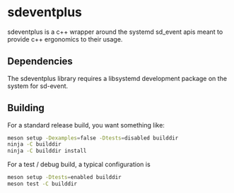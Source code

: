 # sdeventplus

sdeventplus is a c++ wrapper around the systemd sd_event apis meant to provide
c++ ergonomics to their usage.

## Dependencies

The sdeventplus library requires a libsystemd development package on the system
for sd-event.

## Building

For a standard release build, you want something like:

```sh
meson setup -Dexamples=false -Dtests=disabled builddir
ninja -C builddir
ninja -C builddir install
```

For a test / debug build, a typical configuration is

```sh
meson setup -Dtests=enabled builddir
meson test -C builddir
```
